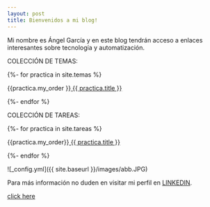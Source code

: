 ```yaml
---
layout: post
title: Bienvenidos a mi blog!
---
```


Mi nombre es Ángel García y en este blog tendrán acceso a enlaces interesantes sobre tecnología y automatización.

COLECCIÓN DE TEMAS:

{%- for practica in site.temas %}
 
 {{practica.my_order }}<a href=" {{ practica.url }}"> {{ practica.title }}</a> 

{%- endfor %}

COLECCIÓN DE TAREAS:

{%- for practica in site.tareas %}
 
 {{practica.my_order}}<a href=" {{ practica.url }}"> {{ practica.title }}</a> 



{%- endfor %}

![_config.yml]({{ site.baseurl }}/images/abb.JPG)

Para más información no duden en visitar mi perfil en [LINKEDIN](https://www.linkedin.com/in/%C3%A1ngel-garc%C3%ADa-tejera-583763a0/).

[click here](does-not-exist.md)